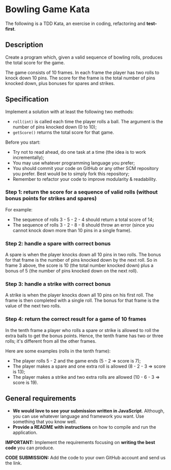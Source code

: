 # Bowling Game Kata
The following is a TDD Kata, an exercise in coding, refactoring and **test-first**.

## Description
Create a program which, given a valid sequence of bowling rolls, produces the total score for the game.

The game consists of 10 frames. In each frame the player has two rolls to knock down 10 pins. The score for the frame is the total number of pins knocked down, plus bonuses for spares and strikes.

## Specification
Implement a solution with at least the following two methods:

* `roll(int)` is called each time the player rolls a ball. The argument is the number of pins knocked down (0 to 10);
* `getScore()` returns the total score for that game.

Before you start:
* Try not to read ahead, do one task at a time (the idea is to work incrementally);
* You may use whatever programming language you prefer;
* You should commit your code on GitHub or any other SCM repository you prefer. Best would be to simply fork this repository;
* Remember to refactor your code to improve modularity & readability.

### Step 1: return the score for a sequence of valid rolls (without bonus points for strikes and spares)
For example:
* The sequence of rolls 3 - 5 - 2 - 4 should return a total score of 14;
* The sequence of rolls 3 - 2 - 8 - 8 should throw an error (since you cannot knock down more than 10 pins in a single frame).

### Step 2: handle a spare with correct bonus
A spare is when the player knocks down all 10 pins in two rolls. The bonus for that frame is the number of pins knocked down by the next roll. So in frame 3 above, the score is 10 (the total number knocked down) plus a bonus of 5 (the number of pins knocked down on the next roll).

### Step 3: handle a strike with correct bonus
A strike is when the player knocks down all 10 pins on his first roll. The frame is then completed with a single roll. The bonus for that frame is the value of the next two rolls.

### Step 4: return the correct result for a game of 10 frames
In the tenth frame a player who rolls a spare or strike is allowed to roll the extra balls to get the bonus points. Hence, the tenth frame has two or three rolls; it's different from all the other frames.

Here are some examples (rolls in the tenth frame):
* The player rolls 5 - 2 and the game ends (5 - 2 => score is 7);
* The player makes a spare and one extra roll is allowed (8 - 2 - 3 => score is 13);
* The player makes a strike and two extra rolls are allowed (10 - 6 - 3 => score is 19).

## General requirements
- **We would love to see your submission written in JavaScript**. Although, you can use whatever language and framework you want. Use something that you know well.
- **Provide a README with instructions** on how to compile and run the application.

**IMPORTANT:** Implement the requirements focusing on **writing the best code** you can produce. 

**CODE SUBMISSION:** Add the code to your own GitHub account and send us the link.
